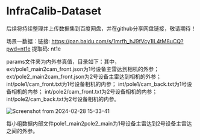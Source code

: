 # InfraCalib-Dataset
后续将持续整理并上传数据集到百度网盘，并在github分享网盘链接，敬请期待！

场景一数据：链接: https://pan.baidu.com/s/1mrfh_hJ9fVcy1IL4tM8uCQ?pwd=nt1e 提取码: nt1e 

params文件夹为内外参真值，目录如下：其中，
ext/pole1_main2cam_front.json为1号设备主雷达到相机的外参；
ext/pole2_main2cam_front.json为2号设备主雷达到相机的外参；
int/pole1/cam_front.txt为1号设备相机的内参；
int/pole1/cam_back.txt为1号设备相机的内参；
int/pole2/cam_front.txt为2号设备相机的内参；
int/pole2/cam_back.txt为2号设备相机的内参。

![Screenshot from 2024-02-28 15-33-41](https://github.com/chenzhiwei888/InfraCalib-Dataset/assets/49259977/e163c55d-5e62-4dfb-8b51-01bc4b876411)

每小组数据内部文件pole1_main2pole2_main为1号设备主雷达到2号设备主雷达之间的外参。
